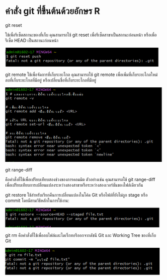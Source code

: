 # คำสั่ง git ที่ขึ้นต้นด้วยอักษร R

git reset 

 ใช้เพื่อรีเซ็ตสถานะของที่เก็บ คุณสามารถใช้ git reset เพื่อรีเซ็ตสาขาเป็นสถานะก่อนหน้า หรือเพื่อรีเซ็ต HEAD เป็นสถานะก่อนหน้า

 ![Alt text](image-31.png)

 git remote
 ใช้เพื่อจัดการที่เก็บระยะไกล คุณสามารถใช้ git remote เพื่อเพิ่มที่เก็บระยะไกลใหม่ ลบที่เก็บระยะไกลที่มีอยู่ หรือเปลี่ยนชื่อที่เก็บระยะไกลที่มีอยู่

 ![Alt text](image-32.png)

 git range-diff

 คือคำสั่งที่ใช้เพื่อเปรียบเทียบสองช่วงของการคอมมิต ตัวอย่างเช่น คุณสามารถใช้ git range-diff เพื่อเปรียบเทียบการเปลี่ยนแปลงระหว่างสองสาขาหรือระหว่างสองเวอร์ชันของไฟล์เดียวกัน

git restore
ใช้สำหรับเรียกคืนการเปลี่ยนแปลงในโค้ด Git หรือไฟล์ที่ยังไม่ถูก stage หรือ commit โดยมีสามวิธีหลักในการใช้งาน:

![Alt text](image-33.png)

git rm 
คือคำสั่งที่ใช้เพื่อลบไฟล์และไดเร็กทอรีออกจากดัชนี Git และ Working Tree ของที่เก็บ Git

![Alt text](image-34.png)